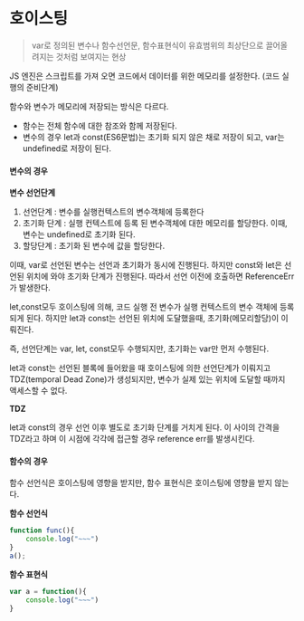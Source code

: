 # 호이스팅

> var로 정의된 변수나 함수선언문, 함수표현식이 유효범위의 최상단으로 끌어올려지는 것처럼 보여지는 현상

JS 엔진은 스크립트를 가져 오면 코드에서 데이터를 위한 메모리를 설정한다. (코드 실행의 준비단계)

함수와 변수가 메모리에 저장되는 방식은 다르다.

- 함수는 전체 함수에 대한 참조와 함께 저장된다.
- 변수의 경우 let과 const(ES6문법)는 초기화 되지 않은 채로 저장이 되고, var는 undefined로 저장이 된다.

#### 변수의 경우

**변수 선언단계**

1. 선언단계 : 변수를 실행컨텍스트의 변수객체에 등록한다
2. 초기화 단계 : 실행 컨텍스트에 등록 된 변수객체에 대한 메모리를 할당한다. 이때, 변수는 undefined로 초기화 된다.
3. 할당단계 : 초기화 된 변수에 값을 할당한다.

이때, var로 선언된 변수는 선언과 초기화가 동시에 진행된다. 하지만 const와 let은 선언된 위치에 와야 초기화 단계가 진행된다. 따라서 선언 이전에 호출하면 ReferenceErr가 발생한다.

let,const모두 호이스팅에 의해, 코드 실행 전 변수가 실행 컨텍스트의 변수 객체에 등록되게 된다. 하지만 let과 const는 선언된 위치에 도달했을때, 초기화(메모리할당)이 이뤄진다.

즉, 선언단계는 var, let, const모두 수행되지만, 초기화는 var만 먼저 수행된다.

let과 const는 선언된 블록에 들어왔을 때 호이스팅에 의한 선언단계가 이뤄지고 TDZ(temporal Dead Zone)가 생성되지만, 변수가 실제 있는 위치에 도달할 때까지 액세스할 수 없다.

**TDZ**

let과 const의 경우 선언 이후 별도로 초기화 단계를 거치게 된다. 이 사이의 간격을 TDZ라고 하며 이 시점에 각각에 접근할 경우 reference err를 발생시킨다.

#### 함수의 경우

함수 선언식은 호이스팅에 영향을 받지만, 함수 표현식은 호이스팅에 영향을 받지 않는다.

**함수 선언식**

```js
function func(){
    console.log("~~~")
}
a();
```

**함수 표현식**

```js
var a = function(){
    console.log("~~~")
}
```

